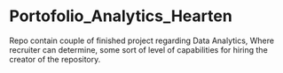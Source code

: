 # Portofolio_Analytics_Hearten
Repo contain couple of finished project regarding Data Analytics, Where recruiter can determine, some sort of level of capabilities for hiring the creator of the repository. 
